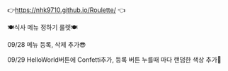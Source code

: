 👉https://nhk9710.github.io/Roulette/ 👈

🍽식사 메뉴 정하기 룰렛🍽

09/28 메뉴 등록, 삭제 추가😎

09/29 HelloWorld버튼에 Confetti추가, 등록 버튼 누를때 마다 랜덤한 색상 추가🎉
